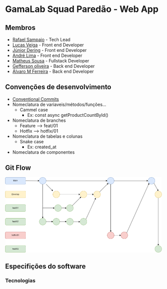# GamaLab Squad Paredão - Web App

## Membros

- [Rafael Sampaio](https://github.com/sampaiorafael) - Tech Lead
- [Lucas Veiga]() - Front end Developer
- [Júnior Dering]() - Front end Developer
- [André Lima]() - Front end Developer
- [Matheus Sousa]() - Fullstack Developer
- [Gefferson oliveira]() - Back end Developer
- [Álvaro M Ferreira]() - Back end Developer

## Convenções de desenvolvimento

- [Conventional Commits](https://www.conventionalcommits.org/en/v1.0.0/)
- Nomeclatura de variaveis/métodos/funções...
  - Cammel case
    - Ex: const async getProductCountById()
- Nomeclatura de branches
  - Feature --> feat/01
  - Hotfix --> hotfix/01
- Nomeclatura de tabelas e colunas
  - Snake case
    - Ex: created_at
- Nomeclatura de componentes  

## Git Flow
![plot](./docs//gitflow//git-flow.drawio.png)

## Especifições do software

### Tecnologias